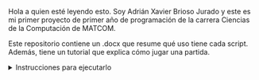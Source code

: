 Hola a quien esté leyendo esto. Soy Adrián Xavier Brioso Jurado y este es mi primer proyecto de primer año de programación de la carrera Ciencias de la Computación de MATCOM.

Este repositorio contiene un .docx que resume qué uso tiene cada script. Además, tiene un tutorial que explica cómo jugar una partida.

<details>
  <summary>Instrucciones para ejecutarlo</summary>
    <details>
      <summary>1) Utilizando Unity</summary>
        -Descargar Unity Hub => http://unity.com/es/download
        -Descargar Unity Editor Version 2022.3.15f1
          ->Installs
          -->Install Editor
          --->Buscar versión indicada
    </details>
    <details>
      <summary>2) Utilizando el .exe</summary>
        -Entrar al sitio de Mega => https://mega.nz
        -Crear cuenta (no necesario)
        -Acceder al siguiente sitio => https://mega.nz/folder/EEByBKbS
        ->Introducir la siguiente clave: nEzZ51wy0a5IgmdX1nfb4Q
        -->Descargar el archivo .zip
        --->Descomprimirlo
        ---->Ejecutar el .exe
    </details>
</details>